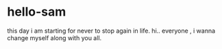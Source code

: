 # hello-sam
this day i am starting for never to stop again in life.
hi.. everyone , 
i wanna change myself along with you all.
